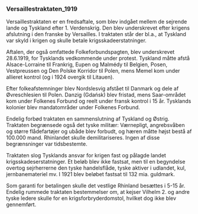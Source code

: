 ### Versaillestraktaten_1919


Versaillestraktaten er en fredsaftale, som blev indgået mellem de sejrende lande og Tyskland efter 1. Verdenskrig. Den blev underskrevet efter krigens afslutning i den franske by Versailles. I traktaten står der bl.a., at Tyskland var skyld i krigen og skulle betale krigsskadeerstatninger.

Aftalen, der også omfattede Folkeforbundspagten, blev underskrevet 28.6.1919, for Tysklands vedkommende under protest. Tyskland måtte afstå Alsace-Lorraine til Frankrig, Eupen og Malmédy til Belgien, Posen, Vestpreussen og Den Polske Korridor til Polen, mens Memel kom under allieret kontrol (og i 1924 overgik til Litauen).

Efter folkeafstemninger blev Nordslesvig afstået til Danmark og dele af Øvreschlesien til Polen. Danzig (Gdańsk) blev fristad, mens Saar-området kom under Folkenes Forbund og reelt under fransk kontrol i 15 år. Tysklands kolonier blev mandatområder under Folkenes Forbund.

Endelig forbød traktaten en sammenslutning af Tyskland og Østrig. Traktaten begrænsede også det tyske militær: Værnepligt, angrebsvåben og større flådefartøjer og ubåde blev forbudt, og hæren måtte højst bestå af 100.000 mand. Rhinlandet skulle demilitariseres. Ingen af disse begrænsninger var tidsbestemte.

Traktaten slog Tysklands ansvar for krigen fast og pålagde landet krigsskadeserstatninger. Et beløb blev ikke fastsat, men til en begyndelse overtog sejrherrerne den tyske handelsflåde, tyske aktiver i udlandet, kul, jernbanemateriel mv. I 1921 blev beløbet fastsat til 132 mia. guldmark.

Som garanti for betalingen skulle det vestlige Rhinland besættes i 5-15 år. Endelig rummede traktaten bestemmelser om, at kejser Vilhelm 2. og andre tyske ledere skulle for en krigsforbryderdomstol, hvilket dog ikke blev gennemført.